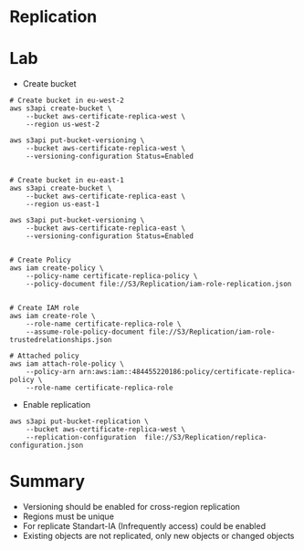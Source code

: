 # Replication

# Lab

* Create bucket
```
# Create bucket in eu-west-2
aws s3api create-bucket \
    --bucket aws-certificate-replica-west \
    --region us-west-2

aws s3api put-bucket-versioning \
    --bucket aws-certificate-replica-west \
    --versioning-configuration Status=Enabled


# Create bucket in eu-east-1
aws s3api create-bucket \
    --bucket aws-certificate-replica-east \
    --region us-east-1

aws s3api put-bucket-versioning \
    --bucket aws-certificate-replica-east \
    --versioning-configuration Status=Enabled


# Create Policy
aws iam create-policy \
    --policy-name certificate-replica-policy \
    --policy-document file://S3/Replication/iam-role-replication.json


# Create IAM role
aws iam create-role \
    --role-name certificate-replica-role \
    --assume-role-policy-document file://S3/Replication/iam-role-trustedrelationships.json

# Attached policy
aws iam attach-role-policy \
    --policy-arn arn:aws:iam::484455220186:policy/certificate-replica-policy \
    --role-name certificate-replica-role
```

* Enable replication
```
aws s3api put-bucket-replication \
    --bucket aws-certificate-replica-west \
    --replication-configuration  file://S3/Replication/replica-configuration.json
```

# Summary

* Versioning should be enabled for cross-region replication
* Regions must be unique
* For replicate Standart-IA (Infrequently access) could be enabled
* Existing objects are not replicated, only new objects or changed objects
